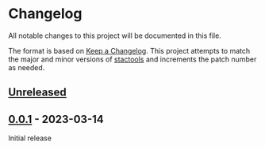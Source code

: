 # Changelog

All notable changes to this project will be documented in this file.

The format is based on [Keep a Changelog](https://keepachangelog.com/en/1.0.0/).
This project attempts to match the major and minor versions of
[stactools](https://github.com/stac-utils/stactools) and increments the patch
number as needed.

## [Unreleased]

## [0.0.1] - 2023-03-14

Initial release

[Unreleased]: <https://github.com/stactools-packages/datacube/compare/v0.0.1..main>
[0.0.1]: <https://github.com/stactools-packages/datacube/tree/v0.0.1/>
